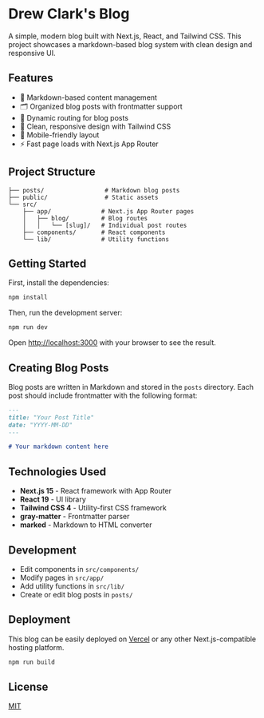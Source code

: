 # Drew Clark's Blog

A simple, modern blog built with Next.js, React, and Tailwind CSS. This project showcases a markdown-based blog system with clean design and responsive UI.

## Features

- 📝 Markdown-based content management
- 🗂️ Organized blog posts with frontmatter support
- 🔄 Dynamic routing for blog posts
- 🎨 Clean, responsive design with Tailwind CSS
- 📱 Mobile-friendly layout
- ⚡ Fast page loads with Next.js App Router

## Project Structure

```
├── posts/                 # Markdown blog posts
├── public/                # Static assets
└── src/
    ├── app/              # Next.js App Router pages
    │   ├── blog/         # Blog routes
    │   │   └── [slug]/   # Individual post routes
    ├── components/       # React components
    └── lib/              # Utility functions
```

## Getting Started

First, install the dependencies:

```bash
npm install
```

Then, run the development server:

```bash
npm run dev
```

Open [http://localhost:3000](http://localhost:3000) with your browser to see the result.

## Creating Blog Posts

Blog posts are written in Markdown and stored in the `posts` directory. Each post should include frontmatter with the following format:

```markdown
---
title: "Your Post Title"
date: "YYYY-MM-DD"
---

# Your markdown content here
```

## Technologies Used

- **Next.js 15** - React framework with App Router
- **React 19** - UI library
- **Tailwind CSS 4** - Utility-first CSS framework
- **gray-matter** - Frontmatter parser
- **marked** - Markdown to HTML converter

## Development

- Edit components in `src/components/`
- Modify pages in `src/app/`
- Add utility functions in `src/lib/`
- Create or edit blog posts in `posts/`

## Deployment

This blog can be easily deployed on [Vercel](https://vercel.com/) or any other Next.js-compatible hosting platform.

```bash
npm run build
```

## License

[MIT](https://choosealicense.com/licenses/mit/)
